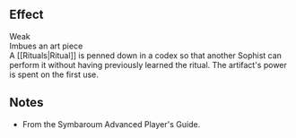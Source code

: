## Effect
Weak<br>Imbues an art piece<br>A [[Rituals|Ritual]] is penned down in a codex so that another Sophist can perform it without having previously learned the ritual. The artifact's power is spent on the first use.
## Notes
* From the Symbaroum Advanced Player's Guide.